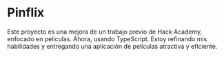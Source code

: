 # Pinflix
Este proyecto es una mejora de un trabajo previo de Hack Academy, enfocado en películas. Ahora, usando TypeScript. Estoy refinando mis habilidades y entregando una aplicación de películas atractiva y eficiente.
